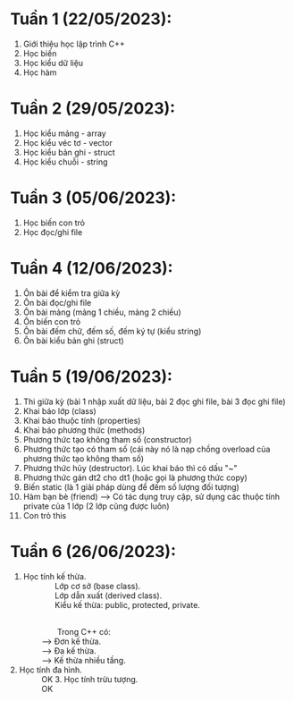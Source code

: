 # Tuần 1 (22/05/2023): 
1. Giới thiệu học lập trình C++
2. Học biến
3. Học kiểu dữ liệu
4. Học hàm

# Tuần 2 (29/05/2023):
1. Học kiểu mảng - array
2. Học kiểu véc tơ - vector
3. Học kiểu bản ghi - struct
4. Học kiểu chuỗi - string

# Tuần 3 (05/06/2023):
1. Học biến con trỏ
2. Học đọc/ghi file

# Tuần 4 (12/06/2023):
1. Ôn bài để kiểm tra giữa kỳ
2. Ôn bài đọc/ghi file
3. Ôn bài mảng (mảng 1 chiều, mảng 2 chiều)
4. Ôn biến con trỏ
5. Ôn bài đếm chữ, đếm số, đếm ký tự (kiểu string)
6. Ôn bài kiểu bản ghi (struct)

# Tuần 5 (19/06/2023):
1. Thi giữa kỳ (bài 1 nhập xuất dữ liệu, bài 2 đọc ghi file, bài 3 đọc ghi file)
2. Khai báo lớp (class)
3. Khai báo thuộc tính (properties)
4. Khai báo phương thức (methods)
5. Phương thức tạo không tham số (constructor)
6. Phương thức tạo có tham số (cái này nó là nạp chồng overload của phương thức tạo không tham số)
7. Phương thức hủy (destructor). Lúc khai báo thì có dấu "~"
8. Phương thức gán dt2 cho dt1 (hoặc gọi là phương thức copy)
9. Biến static (là 1 giải pháp dùng để đếm số lượng đối tượng)
10. Hàm bạn bè (friend) --> Có tác dụng truy cập, sử dụng các thuộc tính private của 1 lớp (2 lớp cũng được luôn)
11. Con trỏ this

# Tuần 6 (26/06/2023):
1. Học tính kế thừa.<br>
&emsp;&emsp;&emsp;&emsp;Lớp cơ sở (base class).<br>
&emsp;&emsp;&emsp;&emsp;Lớp dẫn xuất (derived class).<br>
&emsp;&emsp;&emsp;&emsp;Kiểu kế thừa: public, protected, private.<br>
<br>
&emsp;&emsp;&emsp;&emsp;&emsp;&emsp;Trong C++ có:<br>
&emsp;&emsp;&emsp;&emsp;--> Đơn kế thừa.<br>
&emsp;&emsp;&emsp;&emsp;--> Đa kế thừa.<br>
&emsp;&emsp;&emsp;&emsp;--> Kế thừa nhiều tầng.<br>
2. Học tính đa hình.<br>
&emsp;&emsp;&emsp;&emsp;OK
3. Học tính trừu tượng.<br>
&emsp;&emsp;&emsp;&emsp;OK
